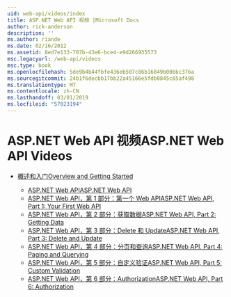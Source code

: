 ```yaml
---
uid: web-api/videos/index
title: ASP.NET Web API 视频 |Microsoft Docs
author: rick-anderson
description: ''
ms.author: riande
ms.date: 02/16/2012
ms.assetid: 8ed7e133-707b-43e6-bce4-e9d266935573
msc.legacyurl: /web-api/videos
msc.type: book
ms.openlocfilehash: 5de9b4b44fbfe436eb507c86b16849b00bbc376a
ms.sourcegitcommit: 24b1f6decbb17bb22a45166e5fdb0845c65af498
ms.translationtype: MT
ms.contentlocale: zh-CN
ms.lasthandoff: 03/01/2019
ms.locfileid: "57023194"
---
```

<a name="aspnet-web-api-videos"></a><span data-ttu-id="604fa-102">ASP.NET Web API 视频</span><span class="sxs-lookup"><span data-stu-id="604fa-102">ASP.NET Web API Videos</span></span>
====================
- [<span data-ttu-id="604fa-103">概述和入门</span><span class="sxs-lookup"><span data-stu-id="604fa-103">Overview and Getting Started</span></span>](getting-started/index.md)

    - [<span data-ttu-id="604fa-104">ASP.NET Web API</span><span class="sxs-lookup"><span data-stu-id="604fa-104">ASP.NET Web API</span></span>](getting-started/aspnet-web-api.md)
    - [<span data-ttu-id="604fa-105">ASP.NET Web API，第 1 部分：第一个 Web API</span><span class="sxs-lookup"><span data-stu-id="604fa-105">ASP.NET Web API, Part 1: Your First Web API</span></span>](getting-started/your-first-web-api.md)
    - [<span data-ttu-id="604fa-106">ASP.NET Web API，第 2 部分：获取数据</span><span class="sxs-lookup"><span data-stu-id="604fa-106">ASP.NET Web API, Part 2: Getting Data</span></span>](getting-started/getting-data.md)
    - [<span data-ttu-id="604fa-107">ASP.NET Web API，第 3 部分：Delete 和 Update</span><span class="sxs-lookup"><span data-stu-id="604fa-107">ASP.NET Web API, Part 3: Delete and Update</span></span>](getting-started/delete-and-update.md)
    - [<span data-ttu-id="604fa-108">ASP.NET Web API，第 4 部分：分页和查询</span><span class="sxs-lookup"><span data-stu-id="604fa-108">ASP.NET Web API, Part 4: Paging and Querying</span></span>](getting-started/paging-and-querying.md)
    - [<span data-ttu-id="604fa-109">ASP.NET Web API，第 5 部分：自定义验证</span><span class="sxs-lookup"><span data-stu-id="604fa-109">ASP.NET Web API, Part 5: Custom Validation</span></span>](getting-started/custom-validation.md)
    - [<span data-ttu-id="604fa-110">ASP.NET Web API，第 6 部分：Authorization</span><span class="sxs-lookup"><span data-stu-id="604fa-110">ASP.NET Web API, Part 6: Authorization</span></span>](getting-started/authorization.md)

